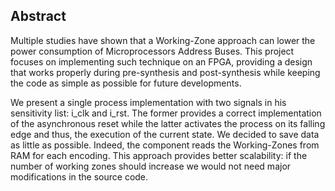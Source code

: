 ## Abstract

Multiple studies have shown that a Working-Zone approach can lower the power consumption of Microprocessors Address Buses. This project focuses on implementing such technique on an FPGA, providing a design that works properly during pre-synthesis and post-synthesis while keeping the code as simple as possible for future developments.

We present a single process implementation with two signals in his sensitivity list: i_clk and i_rst. The former provides a correct implementation of the asynchronous reset while the latter activates the process on its falling edge and thus, the execution of the current state.
We decided to save data as little as possible. Indeed, the component reads the Working-Zones from RAM for each encoding. This approach provides better scalability: if the number of working zones should increase we would not need major modifications in the source code.
